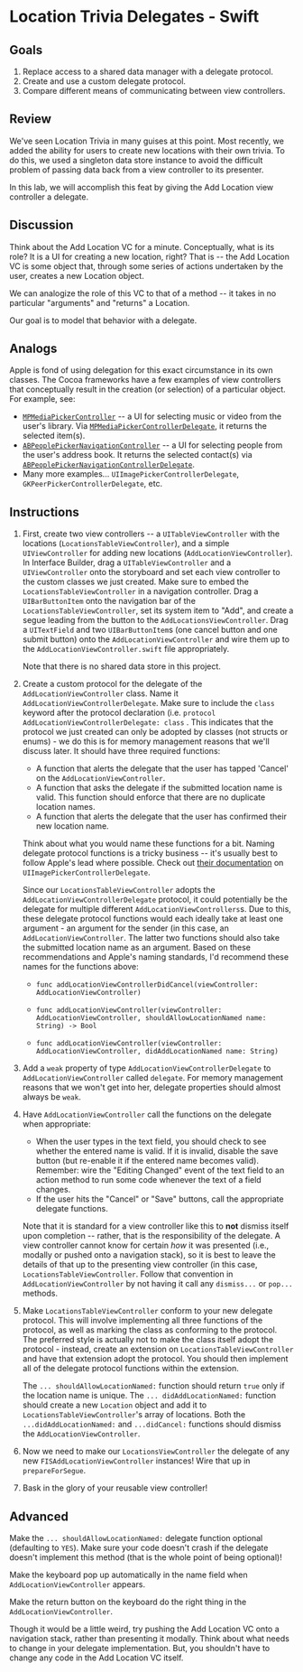 # Location Trivia Delegates - Swift

## Goals

1. Replace access to a shared data manager with a delegate protocol.
2. Create and use a custom delegate protocol.
3. Compare different means of communicating between view controllers.


## Review

We've seen Location Trivia in many guises at this point. Most recently, we added the ability for users to create new locations with their own trivia. To do this, we used a singleton data store instance to avoid the difficult problem of passing data back from a view controller to its presenter.

In this lab, we will accomplish this feat by giving the Add Location view controller a delegate.


## Discussion

Think about the Add Location VC for a minute. Conceptually, what is its role? It is a UI for creating a new location, right? That is -- the Add Location VC is some object that, through some series of actions undertaken by the user, creates a new Location object.

We can analogize the role of this VC to that of a method -- it takes in no particular "arguments" and "returns" a Location.

Our goal is to model that behavior with a delegate.


## Analogs

Apple is fond of using delegation for this exact circumstance in its own classes. The Cocoa frameworks have a few examples of view controllers that conceptually result in the creation (or selection) of a particular object. For example, see:

* [`MPMediaPickerController`](https://developer.apple.com/library/ios/documentation/MediaPlayer/Reference/MPMediaPickerController_ClassReference/) -- a UI for selecting music or video from the user's library. Via [`MPMediaPickerControllerDelegate`](https://developer.apple.com/library/ios/documentation/MediaPlayer/Reference/MPMediaPickerControllerDelegate_ProtocolReference/index.html#//apple_ref/doc/uid/TP40008216), it returns the selected item(s).
* [`ABPeoplePickerNavigationController`](https://developer.apple.com/library/ios/documentation/AddressBookUI/Reference/ABPeoplePickerNavigationController_Class/) -- a UI for selecting people from the user's address book. It returns the selected contact(s) via [`ABPeoplePickerNavigationControllerDelegate`](https://developer.apple.com/library/ios/documentation/AddressBookUI/Reference/ABPeoplePickerNavigationControllerDelegate_Protocol/index.html#//apple_ref/occ/intf/ABPeoplePickerNavigationControllerDelegate).
* Many more examples... `UIImagePickerControllerDelegate`, `GKPeerPickerControllerDelegate`, etc.

## Instructions

1. First, create two view controllers -- a `UITableViewController` with the locations (`LocationsTableViewController`), and a simple `UIViewController` for adding new locations (`AddLocationViewController`). In Interface Builder, drag a `UITableViewController` and a `UIViewController` onto the storyboard and set each view controller to the custom classes we just created. Make sure to embed the `LocationsTableViewController` in a navigation controller. Drag a `UIBarButtonItem` onto the navigation bar of the `LocationsTableViewController`, set its system item to "Add", and create a segue leading from the button to the `AddLocationsViewController`. Drag a `UITextField` and two `UIBarButtonItem`s (one cancel button and one submit button) onto the `AddLocationViewController` and wire them up to the `AddLocationViewController.swift` file appropriately.

	Note that there is no shared data store in this project.

1. Create a custom protocol for the delegate of the `AddLocationViewController` class. Name it `AddLocationViewControllerDelegate`. Make sure to include the `class` keyword after the protocol declaration (i.e. `protocol AddLocationViewControllerDelegate: class` . This indicates that the protocol we just created can only be adopted by classes (not structs or enums) - we do this is for memory management reasons that we'll discuss later. It should have three required functions:
    * A function that alerts the delegate that the user has tapped 'Cancel' on the `AddLocationViewController`.
    * A function that asks the delegate if the submitted location name is valid. This function should enforce that there are no duplicate location names.
    * A function that alerts the delegate that the user has confirmed their new location name.
    
    Think about what you would name these functions for a bit. Naming delegate protocol functions is a tricky business -- it's usually best to follow Apple's lead where possible. Check out [their documentation](https://developer.apple.com/library/ios/documentation/UIKit/Reference/UIImagePickerControllerDelegate_Protocol/#//apple_ref/occ/intfm/UIImagePickerControllerDelegate/imagePickerController:didFinishPickingMediaWithInfo:) on `UIImagePickerControllerDelegate`. 
    
	Since our `LocationsTableViewController` adopts the `AddLocationViewControllerDelegate` protocol, it could potentially be the delegate for multiple different `AddLocationViewControllers`s.  Due to this, these delegate protocol functions would each ideally take at least one argument - an argument for the sender (in this case, an `AddLocationViewController`. The latter two functions should also take the submitted location name as an argument. Based on these recommendations and Apple's naming standards, I'd recommend these names for the functions above:
    
    * `func addLocationViewControllerDidCancel(viewController: AddLocationViewController)`
    
    * `func addLocationViewController(viewController: AddLocationViewController, shouldAllowLocationNamed name: String) -> Bool`
    
    * `func addLocationViewController(viewController: AddLocationViewController, didAddLocationNamed name: String)`

2. Add a `weak` property of type `AddLocationViewControllerDelegate` to `AddLocationViewController` called `delegate`. For memory management reasons that we won't get into her, delegate properties should almost always be `weak`.

3. Have `AddLocationViewController` call the functions on the delegate when appropriate:
    * When the user types in the text field, you should check to see whether the entered name is valid. If it is invalid, disable the save button (but re-enable it if the entered name becomes valid). Remember: wire the "Editing Changed" event of the text field to an action method to run some code whenever the text of a field changes.
    * If the user hits the "Cancel" or "Save" buttons, call the appropriate delegate functions.

    Note that it is standard for a view controller like this to **not** dismiss itself upon completion -- rather, that is the responsibility of the delegate. A view controller cannot know for certain *how* it was presented (i.e., modally or pushed onto a navigation stack), so it is best to leave the details of that up to the presenting view controller (in this case, `LocationsTableViewController`. Follow that convention in `AddLocationViewController` by not having it call any `dismiss...` or `pop...` methods.

4. Make `LocationsTableViewController` conform to your new delegate protocol. This will involve implementing all three functions of the protocol, as well as marking the class as conforming to the protocol. The preferred style is actually not to make the class itself adopt the protocol - instead, create an extension on `LocationsTableViewController` and have that extension adopt the protocol. You should then implement all of the delegate protocol functions within the extension.

    The `... shouldAllowLocationNamed:` function should return `true` only if the location name is unique. The `... didAddLocationNamed:` function should create a new `Location` object and add it to `LocationsTableViewController`'s array of locations. Both the `...didAddLocationNamed:` and `...didCancel:` functions should dismiss the `AddLocationViewController`.

5. Now we need to make our `LocationsViewController` the delegate of any new `FISAddLocationViewController` instances! Wire that up in `prepareForSegue`.

6. Bask in the glory of your reusable view controller!


## Advanced

Make the `... shouldAllowLocationNamed:` delegate function optional (defaulting to `YES`). Make sure your code doesn't crash if the delegate doesn't implement this method (that is the whole point of being optional)!

Make the keyboard pop up automatically in the name field when `AddLocationViewController` appears.

Make the return button on the keyboard do the right thing in the `AddLocationViewController`.

Though it would be a little weird, try pushing the Add Location VC onto a navigation stack, rather than presenting it modally. Think about what needs to change in your delegate implementation. But, you shouldn't have to change any code in the Add Location VC itself.
